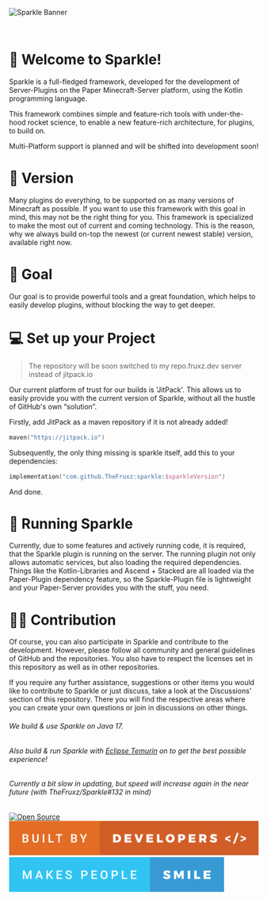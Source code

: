 ![Sparkle Banner](https://github.com/TheFruxz/Sparkle/assets/28064149/afc38217-fd82-4901-ae60-4d3c7c195753)

<br>

# 👋 Welcome to Sparkle!
Sparkle is a full-fledged framework, developed for the development of Server-Plugins on the Paper Minecraft-Server platform, using the Kotlin programming language.

This framework combines simple and feature-rich tools with under-the-hood rocket science, to enable a new feature-rich architecture, for plugins, to build on.

Multi-Platform support is planned and will be shifted into development soon!
# 📑 Version
Many plugins do everything, to be supported on as many versions of Minecraft as possible. If you want to use this framework with this goal in mind, this may not be the right thing for you. This framework is specialized to make the most out of current and coming technology. This is the reason, why we always build on-top the newest (or current newest stable) version, available right now.

# 🎯 Goal
Our goal is to provide powerful tools and a great foundation, which helps to easily develop plugins, without blocking the way to get deeper.

# 💻 Set up your Project

> The repository will be soon switched to my repo.fruxz.dev server instead of jitpack.io

Our current platform of trust for our builds is 'JitPack'. This allows us to easily provide you with the current version of Sparkle, without all the hustle of GitHub's own “solution”.

Firstly, add JitPack as a maven repository if it is not already added!
```kotlin
maven("https://jitpack.io")
```

Subsequently, the only thing missing is sparkle itself, add this to your dependencies:
```kotlin
implementation("com.github.TheFruxz:sparkle:$sparkleVersion")
```

And done.

# 🌋 Running Sparkle
Currently, due to some features and actively running code, it is required, that the Sparkle plugin is running on the server.
The running plugin not only allows automatic services, but also loading the required dependencies.
Things like the Kotlin-Libraries and Ascend + Stacked are all loaded via the Paper-Plugin dependency feature, so the Sparkle-Plugin file is lightweight and your Paper-Server provides you with the stuff, you need.

# 🧑‍💻 Contribution

Of course, you can also participate in Sparkle and contribute to the development. However, please follow all community and general guidelines of GitHub and the repositories. You also have to respect the licenses set in this repository as well as in other repositories.

If you require any further assistance, suggestions or other items you would like to contribute to Sparkle or just discuss, take a look at the Discussions' section of this repository. There you will find the respective areas where you can create your own questions or join in discussions on other things.

###### We build & use Sparkle on Java 17.
###### Also build & run Sparkle with [Eclipse Temurin](https://adoptium.net/) on to get the best possible experience!
###### Currently a bit slow in updating, but speed will increase again in the near future (with TheFruxz/Sparkle#132 in mind)


[![Open Source](https://raw.githubusercontent.com/BraveUX/for-the-badge/master/src/images/badges/open-source.svg)](https://github.com/TheFruxz/Sparkle/blob/main/LICENSE)
[![Built by developers](https://raw.githubusercontent.com/BraveUX/for-the-badge/master/src/images/badges/built-by-developers.svg)](https://github.com/TheFruxz/Sparkle/graphs/contributors)
[![Written in Kotlin](https://raw.githubusercontent.com/BraveUX/for-the-badge/master/src/images/badges/makes-people-smile.svg)](https://github.com/JetBrains/kotlin)
